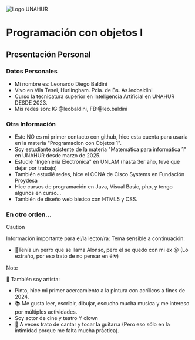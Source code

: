 ![Logo UNAHUR](./UNAHUR.png)

# Programación con objetos I
## Presentación Personal

### Datos Personales
- Mi nombre es: Leonardo Diego Baldini
- Vivo en Vila Tesei, Hurlingham. Pcia. de Bs. As.leobaldini
- Curso la tecnicatura superior en Inteligencia Artificial en UNAHUR DESDE 2023.
- Mis redes son: IG:@leobaldini, FB:@leo.baldini


### Otra Información
- Este NO es mi primer contacto con github, hice esta cuenta para usarla
  en la materia "Programacion con Objetos 1".
- Soy estudiante asistente de la materia "Matemática para informática 1" en UNAHUR desde marzo de 2025.
- Estudié "Ingeniería Electrónica" en UNLAM (hasta 3er año, tuve que dejar por trabajo)
- También estudié redes, hice el CCNA de Cisco Systems en Fundación Proydesa
- Hice cursos de programación en Java, Visual Basic, php, y tengo algunos en curso...
- También de diseño web básico con HTML5 y CSS.
  
### En otro orden...
> [!CAUTION]
> Información importante para el/la lector/ra:
> Tema sensible a continuación:
  - 🐶Tenía un perro que se llama Alonso, pero el se quedó con mi ex ☹️ (Lo extraño, por eso
    trato de no pensar en él💔)
> [!NOTE]
> 🎨 También soy artista:
  - Pinto, hice mi primer acercamiento a la pintura con acrílicos a fines de 2024.
  - 📚 Me gusta leer, escribir, dibujar, escucho mucha musica y me intereso por múltiples actividades.
  - Soy actor de cine y teatro Y clown 
  - 🎵 A veces trato de cantar y tocar la guitarra (Pero eso sólo en la intimidad porque me falta mucha práctica).
